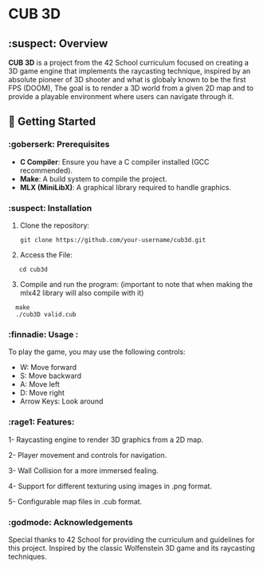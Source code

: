 # CUB 3D

## :suspect: Overview
**CUB 3D** is a project from the 42 School curriculum focused on creating a 3D game engine that implements the raycasting technique, inspired by an absolute pioneer of 3D shooter and what is globaly known to be the first FPS (DOOM), The goal is to render a 3D world from a given 2D map and to provide a playable environment where users can navigate through it.

## 🚀 Getting Started

### :goberserk: Prerequisites
- **C Compiler**: Ensure you have a C compiler installed (GCC recommended).
- **Make**: A build system to compile the project.
- **MLX (MiniLibX)**: A graphical library required to handle graphics.

### :suspect: Installation
1. Clone the repository:
   ```
   git clone https://github.com/your-username/cub3d.git
   ```
2. Access the File:
```
   cd cub3d
```
3. Compile and run the program: (important to note that when making the mlx42 library will also compile with it)
```
  make
  ./cub3D valid.cub
```
### :finnadie: Usage :
To play the game, you may use the following controls:

*  W: Move forward
*  S: Move backward
*  A: Move left
*  D: Move right
*  Arrow Keys: Look around

### :rage1: Features:

1- Raycasting engine to render 3D graphics from a 2D map.

2- Player movement and controls for navigation.

3- Wall Collision for a more immersed fealing.

4- Support for different texturing using images in .png format.

5- Configurable map files in .cub format.

### :godmode: Acknowledgements
Special thanks to 42 School for providing the curriculum and guidelines for this project.
Inspired by the classic Wolfenstein 3D game and its raycasting techniques.
